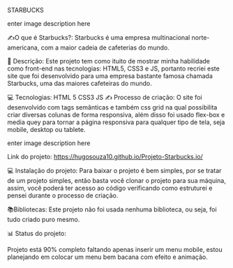 STARBUCKS

enter image description here

✍️O que é Starbucks?:
Starbucks é uma empresa multinacional norte-americana, com a maior
cadeia de cafeterias do mundo.

📱 Descrição:
Este projeto tem como ituito de mostrar minha habilidade como front-end
nas tecnologias: HTML5, CSS3 e JS, portanto recriei este site que foi
desenvolvido para uma empresa bastante famosa chamada
Starbucks, uma das maiores cafeteiras do mundo.


💻 Tecnologias:
HTML 5
CSS3
JS
✍️ Processo de criação:
O site foi desenvolvido com tags semânticas e também css grid na qual
possibilita criar diversas colunas de forma responsiva, além disso foi usado
flex-box e media quey para tornar a página responsiva para qualquer tipo
de tela, seja mobile, desktop ou tablete.

enter image description here

Link do projeto:
https://hugosouza10.github.io/Projeto-Starbucks.io/

💻 Instalação do projeto:
Para baixar o projeto é bem simples, por se tratar de um projeto simples, então
basta você clonar o projeto para sua máquina, assim, você poderá ter acesso
ao código verificando como estruturei e pensei durante o processo de criação.


📚Bibliotecas:
Este projeto não foi usada nenhuma biblioteca, ou seja, foi tudo criado
puro mesmo.

📊 Status do projeto:

Projeto está 90% completo faltando apenas inserir um menu mobile, estou
planejando em colocar um menu bem bacana com efeito e animação.

